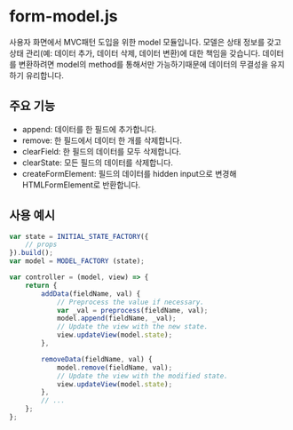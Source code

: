 # form-model.js


사용자 화면에서 MVC패턴 도입을 위한 model 모듈입니다.
모델은 상태 정보를 갖고 상태 관리(예: 데이터 추가, 데이터 삭제, 데이터 변환)에 대한 책임을 갖습니다.
데이터를 변환하려면 model의 method를 통해서만 가능하기때문에 데이터의 무결성을 유지하기 유리합니다.

## 주요 기능

* append: 데이터를 한 필드에 추가합니다.
* remove: 한 필드에서 데이터 한 개를 삭제합니다.
* clearField: 한 필드의 데이터를 모두 삭제합니다.
* clearState: 모든 필드의 데이터를 삭제합니다.
* createFormElement: 필드의 데이터를 hidden input으로 변경해 HTMLFormElement로 반환합니다.

## 사용 예시

```javascript
var state = INITIAL_STATE_FACTORY({
	// props
}).build();
var model = MODEL_FACTORY (state);

var controller = (model, view) => {
	return {
		addData(fieldName, val) {
			// Preprocess the value if necessary.
			var _val = preprocess(fieldName, val);
			model.append(fieldName, _val);
			// Update the view with the new state.
			view.updateView(model.state);
		},

		removeData(fieldName, val) {
			model.remove(fieldName, val);
			// Update the view with the modified state.
			view.updateView(model.state);
		},
		// ...
	};
};
```
